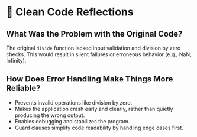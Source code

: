 # 📌 Clean Code Reflections

## What Was the Problem with the Original Code?

The original `divide` function lacked input validation and division by zero checks.
This would result in silent failures or erroneous behavior (e.g., NaN, Infinity).

## How Does Error Handling Make Things More Reliable?

- Prevents invalid operations like division by zero.
- Makes the application crash early and clearly, rather than quietly producing the wrong output.
- Enables debugging and stabilizes the program.
- Guard clauses simplify code readability by handling edge cases first.
